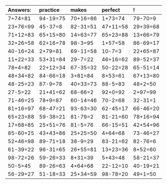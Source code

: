 | Answers: | practice | makes | perfect | ! |
| :--- | :--- | :--- | :--- | :--- |
| 7+74=81 | 94-19=75 | 70+16=86 | 1+73=74 | 79-70=9 | 
| 23+76=99 | 45-37=8 | 82-31=51 | 47+11=58 | 29+39=68 | 
| 71+12=83 | 65+15=80 | 14+63=77 | 65+23=88 | 13+66=79 | 
| 32+26=58 | 62+16=78 | 98-3=95 | 1+57=58 | 86-69=17 | 
| 40-16=24 | 2+79=81 | 69-11=58 | 10-7=3 | 22+65=87 | 
| 11+22=33 | 53+31=84 | 29-7=22 | 46+16=62 | 89-52=37 | 
| 78+4=82 | 22+12=34 | 67-35=32 | 50-22=28 | 65-51=14 | 
| 48+34=82 | 84-66=18 | 3+81=84 | 8+53=61 | 67+13=80 | 
| 48-25=23 | 87-9=78 | 40+33=73 | 88-5=83 | 48+2=50 | 
| 27-5=22 | 21+41=62 | 68-66=2 | 92+0=92 | 2+97=99 | 
| 71-46=25 | 78+9=87 | 60-14=46 | 70-2=68 | 32-31=1 | 
| 81+16=97 | 68-47=21 | 93-63=30 | 62-45=17 | 66-46=20 | 
| 65+23=88 | 59-38=21 | 81-79=2 | 81-21=60 | 78+16=94 | 
| 17+68=85 | 25+51=76 | 81-5=76 | 66-15=51 | 42+54=96 | 
| 85-60=25 | 43+43=86 | 25+25=50 | 4+64=68 | 73-46=27 | 
| 52+46=98 | 89-71=18 | 38-9=29 | 83-21=62 | 82-76=6 | 
| 61-39=22 | 96-31=65 | 26+55=81 | 13+23=36 | 8+52=60 | 
| 98-72=26 | 59-26=33 | 8+31=39 | 5+43=48 | 58-21=37 | 
| 50-5=45 | 89-26=63 | 4+64=68 | 22-12=10 | 40-19=21 | 
| 56-29=27 | 51-18=33 | 25+34=59 | 98-78=20 | 49+1=50 | 
